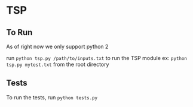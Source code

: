# TSP
## To Run
As of right now we only support python 2

run
`python tsp.py /path/to/inputs.txt`
to run the TSP module
ex:
`python tsp.py mytest.txt`
from the root directory

## Tests
To run the tests,
run
`python tests.py`
